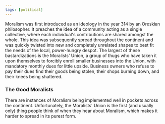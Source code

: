 ```yaml
---
tags: [political]
---
```


Moralism was first introduced as an ideology in the year 314 by an Oreskian philosopher. It preaches the idea of a community acting as a single collective, where each individual's contributions are shared amongst the whole. This idea was subsequently spread throughout the continent and was quickly twisted into new and completely unrelated shapes to best fit the needs of the local, power-hungry despot. The largest of these bastardizations is the Moralists' Union, a group of thugs who have taken it upon themselves to forcibly enroll smaller businesses into the Union, with mandatory monthly dues for little upside. Business owners who refuse to pay their dues find their goods being stolen, their shops burning down, and their knees being shattered.

### The Good Moralists

There are instances of Moralism being implemented well in pockets across the continent. Unfortunately, the Moralists' Union is the first (and usually only) thing people think of when they hear about Moralism, which makes it harder to spread in its purest form.
